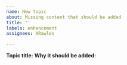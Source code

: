 ```yaml
---
name: New topic
about: Missing content that should be added
title: ''
labels: enhancement
assignees: ARawles

---
```


**Topic title:**
**Why it should be added:**
